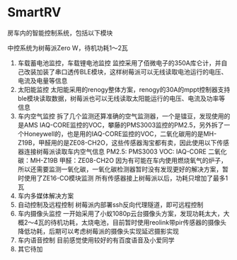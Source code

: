 # SmartRV

房车内的智能控制系统，包括以下模块

中控系统为树莓派Zero W，待机功耗1～2瓦

1. 车载蓄电池监控，车载锂电池监控
监控采用了佰微电子的350A库仑计，并自己改装加装了串口透传BLE模块，这样树莓派可以无线读取电池运行的电压、电流及电量等信息
2. 太阳能监控
太阳能采用的renogy整体方案，renogy的30A的mppt控制器支持ble模块读取数据，树莓派也可以无线读取太阳能运行的电压、电流及功率等信息
3. 车内空气监控
拆了几个监测还算准确的空气监测器，一个是镭豆，发现使用的是AMS IAQ-CORE监控的VOC，攀藤的PMS3003监控的PM2.5，另外拆了一个Honeywell的，也是用的IAQ-CORE监控的VOC，二氧化碳用的是MH-Z19B，甲醛用的是ZE08-CH2O，这些传感器淘宝都有卖，因此使用以下传感器连接树莓派读取车内空气信息
PM2.5: PMS3003
VOC: IAQ-CORE
二氧化碳：MH-Z19B
甲醛：ZE08-CH2O
因为有可能在车内使用燃烧氧气的炉子，所以还需要监测一氧化碳，一氧化碳检测器暂时没有发现更好的解决方案，暂时使用了ZE16-CO模块监测
所有传感器接上树莓派以后，功耗只增加了最多1瓦
4. 车内多媒体解决方案
5. 自动控制及远程控制
树莓派内部署ssh反向代理隧道，即可远程控制
6. 车内摄像头监控
一开始采用了小蚁1080p云台摄像头方案，发现功耗太大，大概2～4瓦的待机功耗，太烧电池，目前暂时使用reolink带pir传感器的摄像头降低功耗，后期可以考虑树莓派的摄像头实现延迟摄影实现
7. 车内语音控制
目前感觉使用较好的有百度语音及小爱同学
8. 其它待加
